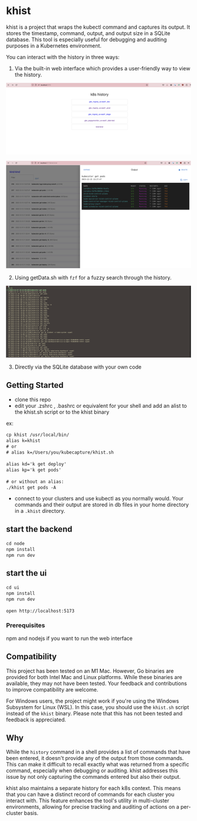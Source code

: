 # khist

khist is a project that wraps the kubectl command and captures its output. It stores the timestamp, command, output, and output size in a SQLite database. This tool is especially useful for debugging and auditing purposes in a Kubernetes environment.

You can interact with the history in three ways:

1. Via the built-in web interface which provides a user-friendly way to view the history.

![khist first](khist-intro-ui.png)

![khist UI](khist-ui.png)

2. Using getData.sh with `fzf` for a fuzzy search through the history.

![shell](khist-cli.png)

3. Directly via the SQLite database with your own code


## Getting Started

- clone this repo
- edit your .zshrc , .bashrc or equivalent for your shell and add an alist to the khist.sh script or to the khist binary

ex:
```shell
cp khist /usr/local/bin/
alias k=khist
# or
# alias k=/Users/you/kubecapture/khist.sh

alias kd='k get deploy'
alias kp='k get pods'

# or without an alias:
./khist get pods -A

```
- connect to your clusters and use kubectl as you normally would. Your commands and their output are stored in db files in your home directory in a `.khist` directory.

## start the backend
```shell
cd node
npm install
npm run dev
```

## start the ui
```shell
cd ui
npm install
npm run dev

open http://localhost:5173
```

### Prerequisites

npm and nodejs if you want to run the web interface

## Compatibility

This project has been tested on an M1 Mac. However, Go binaries are provided for both Intel Mac and Linux platforms. While these binaries are available, they may not have been tested. Your feedback and contributions to improve compatibility are welcome.

For Windows users, the project might work if you're using the Windows Subsystem for Linux (WSL). In this case, you should use the `khist.sh` script instead of the `khist` binary. Please note that this has not been tested and feedback is appreciated.

## Why

While the `history` command in a shell provides a list of commands that have been entered, it doesn't provide any of the output from those commands. This can make it difficult to recall exactly what was returned from a specific command, especially when debugging or auditing. khist addresses this issue by not only capturing the commands entered but also their output.

khist also maintains a separate history for each k8s context. This means that you can have a distinct record of commands for each cluster you interact with. This feature enhances the tool's utility in multi-cluster environments, allowing for precise tracking and auditing of actions on a per-cluster basis.

